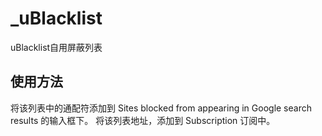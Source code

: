 # _uBlacklist
uBlacklist自用屏蔽列表

## 使用方法
将该列表中的通配符添加到 Sites blocked from appearing in Google search results 的输入框下。
将该列表地址，添加到 Subscription 订阅中。

